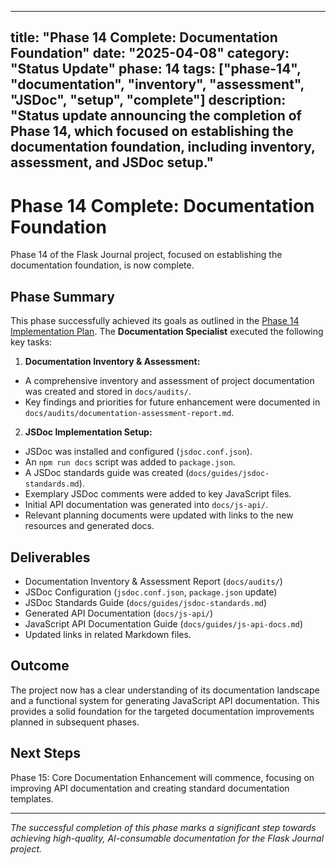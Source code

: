 ***

title: "Phase 14 Complete: Documentation Foundation"
date: "2025-04-08"
category: "Status Update"
phase: 14
tags: \["phase-14", "documentation", "inventory", "assessment", "JSDoc", "setup", "complete"]
description: "Status update announcing the completion of Phase 14, which focused on establishing the documentation foundation, including inventory, assessment, and JSDoc setup."
---------------------------------------------------------------------------------------------------------------------------------------------------------------------------------

# Phase 14 Complete: Documentation Foundation

Phase 14 of the Flask Journal project, focused on establishing the documentation foundation, is now complete.

## Phase Summary

This phase successfully achieved its goals as outlined in the [Phase 14 Implementation Plan](@docs/implementation/14-phase-fourteen-documentation-foundation.md). The **Documentation Specialist** executed the following key tasks:

1. **Documentation Inventory & Assessment:**

- A comprehensive inventory and assessment of project documentation was created and stored in `docs/audits/`.
- Key findings and priorities for future enhancement were documented in `docs/audits/documentation-assessment-report.md`.

2. **JSDoc Implementation Setup:**

- JSDoc was installed and configured (`jsdoc.conf.json`).
- An `npm run docs` script was added to `package.json`.
- A JSDoc standards guide was created (`docs/guides/jsdoc-standards.md`).
- Exemplary JSDoc comments were added to key JavaScript files.
- Initial API documentation was generated into `docs/js-api/`.
- Relevant planning documents were updated with links to the new resources and generated docs.

## Deliverables

- Documentation Inventory & Assessment Report (`docs/audits/`)
- JSDoc Configuration (`jsdoc.conf.json`, `package.json` update)
- JSDoc Standards Guide (`docs/guides/jsdoc-standards.md`)
- Generated API Documentation (`docs/js-api/`)
- JavaScript API Documentation Guide (`docs/guides/js-api-docs.md`)
- Updated links in related Markdown files.

## Outcome

The project now has a clear understanding of its documentation landscape and a functional system for generating JavaScript API documentation. This provides a solid foundation for the targeted documentation improvements planned in subsequent phases.

## Next Steps

Phase 15: Core Documentation Enhancement will commence, focusing on improving API documentation and creating standard documentation templates.

***

*The successful completion of this phase marks a significant step towards achieving high-quality, AI-consumable documentation for the Flask Journal project.*
